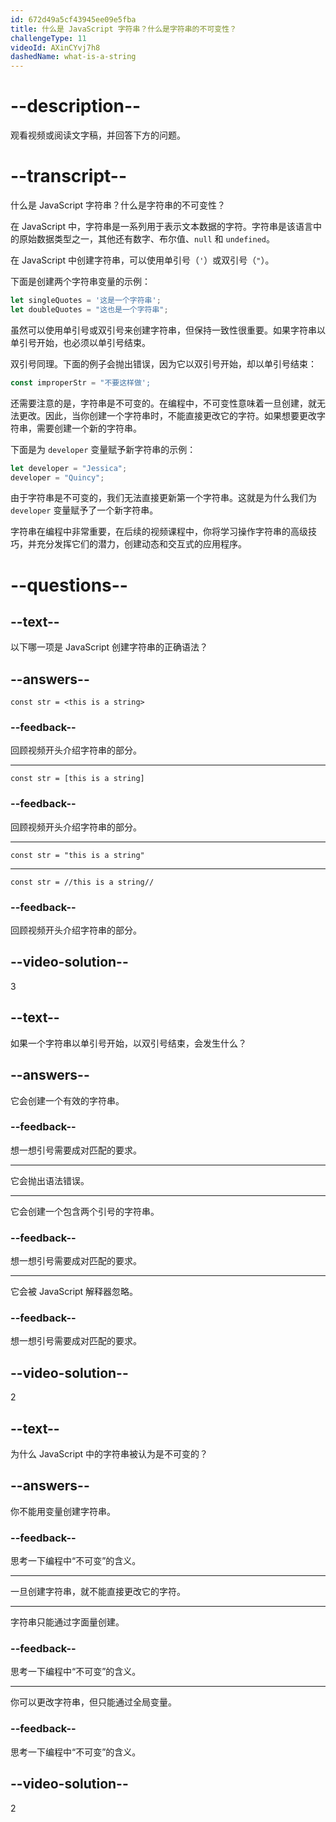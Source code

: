 ```yaml
---
id: 672d49a5cf43945ee09e5fba
title: 什么是 JavaScript 字符串？什么是字符串的不可变性？
challengeType: 11
videoId: AXinCYvj7h8
dashedName: what-is-a-string
---
```


# --description--

观看视频或阅读文字稿，并回答下方的问题。

# --transcript--

什么是 JavaScript 字符串？什么是字符串的不可变性？

在 JavaScript 中，字符串是一系列用于表示文本数据的字符。字符串是该语言中的原始数据类型之一，其他还有数字、布尔值、`null` 和 `undefined`。

在 JavaScript 中创建字符串，可以使用单引号（`'`）或双引号（`"`）。

下面是创建两个字符串变量的示例：

```js
let singleQuotes = '这是一个字符串';
let doubleQuotes = "这也是一个字符串";
```

虽然可以使用单引号或双引号来创建字符串，但保持一致性很重要。如果字符串以单引号开始，也必须以单引号结束。

双引号同理。下面的例子会抛出错误，因为它以双引号开始，却以单引号结束：

```js
const improperStr = "不要这样做';
```

还需要注意的是，字符串是不可变的。在编程中，不可变性意味着一旦创建，就无法更改。因此，当你创建一个字符串时，不能直接更改它的字符。如果想要更改字符串，需要创建一个新的字符串。

下面是为 `developer` 变量赋予新字符串的示例：

```js
let developer = "Jessica";
developer = "Quincy";
```

由于字符串是不可变的，我们无法直接更新第一个字符串。这就是为什么我们为 `developer` 变量赋予了一个新字符串。

字符串在编程中非常重要，在后续的视频课程中，你将学习操作字符串的高级技巧，并充分发挥它们的潜力，创建动态和交互式的应用程序。

# --questions--

## --text--

以下哪一项是 JavaScript 创建字符串的正确语法？

## --answers--

`const str = <this is a string>`

### --feedback--

回顾视频开头介绍字符串的部分。

---

`const str = [this is a string]`

### --feedback--

回顾视频开头介绍字符串的部分。

---

`const str = "this is a string"`

---

`const str = //this is a string//`

### --feedback--

回顾视频开头介绍字符串的部分。

## --video-solution--

3

## --text--

如果一个字符串以单引号开始，以双引号结束，会发生什么？

## --answers--

它会创建一个有效的字符串。

### --feedback--

想一想引号需要成对匹配的要求。

---

它会抛出语法错误。

---

它会创建一个包含两个引号的字符串。

### --feedback--

想一想引号需要成对匹配的要求。

---

它会被 JavaScript 解释器忽略。

### --feedback--

想一想引号需要成对匹配的要求。

## --video-solution--

2

## --text--

为什么 JavaScript 中的字符串被认为是不可变的？

## --answers--

你不能用变量创建字符串。

### --feedback--

思考一下编程中“不可变”的含义。

---

一旦创建字符串，就不能直接更改它的字符。

---

字符串只能通过字面量创建。

### --feedback--

思考一下编程中“不可变”的含义。

---

你可以更改字符串，但只能通过全局变量。

### --feedback--

思考一下编程中“不可变”的含义。

## --video-solution--

2


